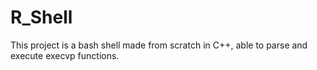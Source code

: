 # R_Shell

This project is a bash shell made from scratch in C++, able to parse and execute execvp functions.
